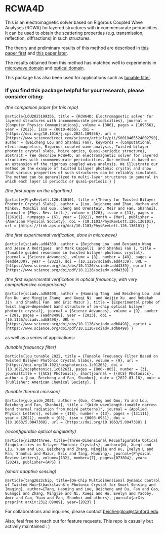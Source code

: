 # RCWA4D

This is an electromagnetic solver based on Rigorous Coupled Wave Analyses (RCWA) for layered structures with incommensurate periodicities. It can be used to obtain the scattering properties (e.g. transmission, reflection, diffractions) in such structures.

The theory and preliminary results of this method are described in [this paper first](https://journals.aps.org/prl/abstract/10.1103/PhysRevLett.126.136101) and [this paper later](https://www.sciencedirect.com/science/article/abs/pii/S0010465524002790).

The results obtained from this method has matched well to experiments in [microwave domain](https://www.science.org/doi/10.1126/sciadv.add4339) and [optical domain](https://www.science.org/doi/10.1126/sciadv.adh8498).

This package has also been used for applications such as [tunable filter](https://pubs.acs.org/doi/10.1021/acsphotonics.1c01263).



### If you find this package helpful for your research, please consider citing:

*(the companion paper for this repo)*

`@article{LOU2025109356,
  title = {RCWA4D: Electromagnetic solver for layered structures with incommensurate periodicities},
  journal = {Computer Physics Communications},
  volume = {306},
  pages = {109356},
  year = {2025},
  issn = {0010-4655},
  doi = {https://doi.org/10.1016/j.cpc.2024.109356},
  url = {https://www.sciencedirect.com/science/article/pii/S0010465524002790},
  author = {Beicheng Lou and Shanhui Fan},
  keywords = {Computational electromagnetics, Rigorous coupled wave analysis, Twisted bilayer photonic crystal slabs, Moire optics, Quasi-periodic structure},
  abstract = {We describe RCWA4D, an electromagnetic solver for layered structures with incommensurate periodicities. Our method is based on an extension of the rigorous coupled wave analysis. We illustrate our method on the example of twisted bilayer photonic crystal and show that various properties of such structures can be reliably simulated. The method can be generalized to multi-layer structures in general in which each layer is periodic or quasi-periodic.}
}`

*(the first paper on the algorithm)*

`@article{PhysRevLett.126.136101,
  title = {Theory for Twisted Bilayer Photonic Crystal Slabs},
  author = {Lou, Beicheng and Zhao, Nathan and Minkov, Momchil and Guo, Cheng and Orenstein, Meir and Fan, Shanhui},
  journal = {Phys. Rev. Lett.},
  volume = {126},
  issue = {13},
  pages = {136101},
  numpages = {6},
  year = {2021},
  month = {Mar},
  publisher = {American Physical Society},
  doi = {10.1103/PhysRevLett.126.136101},
  url = {https://link.aps.org/doi/10.1103/PhysRevLett.126.136101}
}`

*(the first experimental verification, done in microwave)*

`@article{sciadv.add4339,
  author = {Beicheng Lou  and Benjamin Wang  and Jesse A Rodríguez  and Mark Cappelli  and Shanhui Fan },
  title = {Tunable guided resonance in twisted bilayer photonic crystal},
  journal = {Science Advances},
  volume = {8},
  number = {48},
  pages = {eadd4339},
  year = {2022},
  doi = {10.1126/sciadv.add4339},
  URL = {https://www.science.org/doi/abs/10.1126/sciadv.add4339},
  eprint = {https://www.science.org/doi/pdf/10.1126/sciadv.add4339}
}`

*(the first experimental verification in optical frequency, with very comprehensive comparisons)*

`@article{sciadv.adh8498,
  author = {Haoning Tang  and Beicheng Lou  and Fan Du  and Mingjie Zhang  and Xueqi Ni  and Weijie Xu  and Rebekah Jin  and Shanhui Fan  and Eric Mazur },
  title = {Experimental probe of twist angle–dependent band structure of on-chip optical bilayer photonic crystal},
  journal = {Science Advances},
  volume = {9},
  number = {28},
  pages = {eadh8498},
  year = {2023},
  doi = {10.1126/sciadv.adh8498},
  URL = {https://www.science.org/doi/abs/10.1126/sciadv.adh8498},
  eprint = {https://www.science.org/doi/pdf/10.1126/sciadv.adh8498}
}`

as well as a series of applications:

*(tunable frequency filter)*

`@article{lou_tunable_2022,
  title = {Tunable Frequency Filter Based on Twisted Bilayer Photonic Crystal Slabs},
  volume = {9},
  url = {https://doi.org/10.1021/acsphotonics.1c01263},
  doi = {10.1021/acsphotonics.1c01263},
  pages = {800--805},
  number = {3},
  journaltitle = {{ACS} Photonics},
  shortjournal = {{ACS} Photonics},
  author = {Lou, Beicheng and Fan, Shanhui},
  date = {2022-03-16},
  note = {Publisher: American Chemical Society},
}`

*(tunable thermal emission)*

`@article{guo_wide_2021,
    author = {Guo, Cheng and Guo, Yu and Lou, Beicheng and Fan, Shanhui},
    title = "{Wide wavelength-tunable narrow-band thermal radiation from moiré patterns}",
    journal = {Applied Physics Letters},
    volume = {118},
    number = {13},
    pages = {131111},
    year = {2021},
    month = {03},
    issn = {0003-6951},
    doi = {10.1063/5.0047308},
    url = {https://doi.org/10.1063/5.0047308}
}`

*(reconfigurable optical singularity)*

`@article{ni2024three,
  title={Three-Dimensional Reconfigurable Optical Singularities in Bilayer Photonic Crystals},
  author={Ni, Xueqi and Liu, Yuan and Lou, Beicheng and Zhang, Mingjie and Hu, Evelyn L and Fan, Shanhui and Mazur, Eric and Tang, Haoning},
  journal={Physical Review Letters},
  volume={132},
  number={7},
  pages={073804},
  year={2024},
  publisher={APS}
}`

*(smart adaptive sensing)*

`@article{tang2023chip,
  title={On-Chip Multidimensional Dynamic Control of Twisted Moir$\backslash$'e Photonic Crystal for Smart Sensing and Imaging},
  author={Tang, Haoning and Lou, Beicheng and Du, Fan and Gao, Guangqi and Zhang, Mingjie and Ni, Xueqi and Hu, Evelyn and Yacoby, Amir and Cao, Yuan and Fan, Shanhui and others},
  journal={arXiv preprint arXiv:2312.09089},
  year={2023}
}`



For collaborations and inquiries, please contact beichenglou@stanford.edu.

Also, feel free to reach out for feature requests. This repo is casually but actively maintained : )
